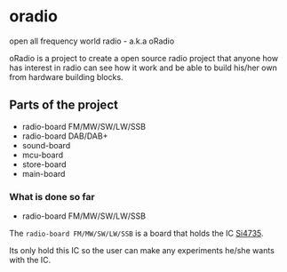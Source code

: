 # oradio
open all frequency world radio - a.k.a oRadio

oRadio is a project to create a open source radio project that anyone how has interest in radio can see how it work and be able to build his/her own from hardware building blocks.

## Parts of the project

* radio-board FM/MW/SW/LW/SSB
* radio-board DAB/DAB+
* sound-board
* mcu-board
* store-board
* main-board

### What is done so far

* radio-board FM/MW/SW/LW/SSB

The `radio-board FM/MW/SW/LW/SSB` is a board that holds the IC [Si4735](https://www.silabs.com/audio-and-radio/multiband-radios/si4734-35-radio-receivers/device.si4735).

Its only hold this IC so the user can make any experiments he/she wants with the IC.